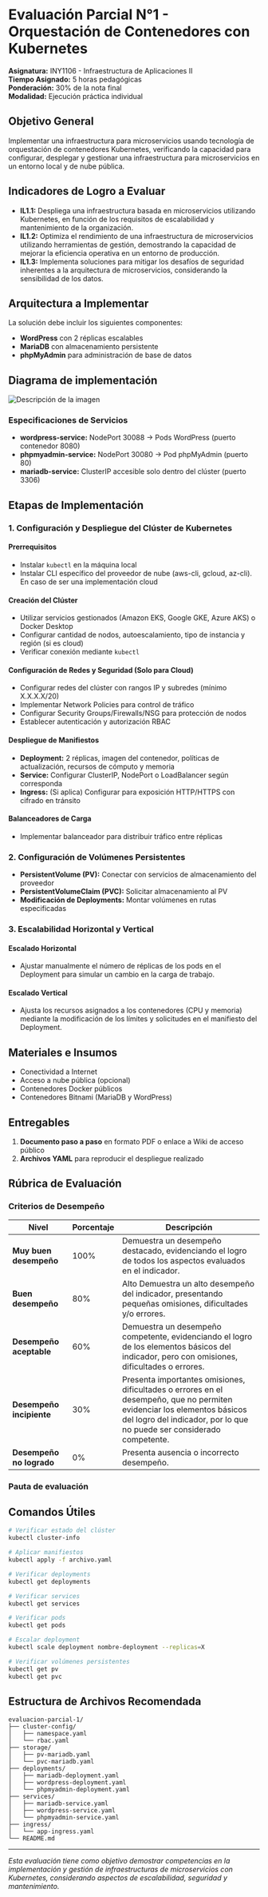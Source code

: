 # Evaluación Parcial N°1 - Orquestación de Contenedores con Kubernetes

**Asignatura:** INY1106 - Infraestructura de Aplicaciones II  
**Tiempo Asignado:** 5 horas pedagógicas  
**Ponderación:** 30% de la nota final  
**Modalidad:** Ejecución práctica individual

## Objetivo General

Implementar una infraestructura para microservicios usando tecnología de orquestación de contenedores Kubernetes, verificando la capacidad para configurar, desplegar y gestionar una infraestructura para microservicios en un entorno local y de nube pública.

## Indicadores de Logro a Evaluar

- **IL1.1:** Despliega una infraestructura basada en microservicios utilizando Kubernetes, en función de los requisitos de escalabilidad y mantenimiento de la organización.
- **IL1.2:** Optimiza el rendimiento de una infraestructura de microservicios utilizando herramientas de gestión, demostrando la capacidad de mejorar la eficiencia operativa en un entorno de producción.
- **IL1.3:** Implementa soluciones para mitigar los desafíos de seguridad inherentes a la arquitectura de microservicios, considerando la sensibilidad de los datos.

## Arquitectura a Implementar

La solución debe incluir los siguientes componentes:

- **WordPress** con 2 réplicas escalables
- **MariaDB** con almacenamiento persistente
- **phpMyAdmin** para administración de base de datos
##  Diagrama de implementación

![Descripción de la imagen](actividades-sumativas/parcial-01/images/diagrama-infraestructura-kubernetes.png)


### Especificaciones de Servicios

- **wordpress-service:** NodePort 30088 → Pods WordPress (puerto contenedor 8080)
- **phpmyadmin-service:** NodePort 30080 → Pod phpMyAdmin (puerto 80)
- **mariadb-service:** ClusterIP accesible solo dentro del clúster (puerto 3306)

## Etapas de Implementación

### 1. Configuración y Despliegue del Clúster de Kubernetes

#### Prerrequisitos
- Instalar `kubectl` en la máquina local
- Instalar CLI específico del proveedor de nube (aws-cli, gcloud, az-cli). En caso de ser una implementación cloud

#### Creación del Clúster
- Utilizar servicios gestionados (Amazon EKS, Google GKE, Azure AKS) o Docker Desktop
- Configurar cantidad de nodos, autoescalamiento, tipo de instancia y región (si es cloud)
- Verificar conexión mediante `kubectl`

#### Configuración de Redes y Seguridad (Solo para Cloud)
- Configurar redes del clúster con rangos IP y subredes (mínimo X.X.X.X/20)
- Implementar Network Policies para control de tráfico
- Configurar Security Groups/Firewalls/NSG para protección de nodos
- Establecer autenticación y autorización RBAC

#### Despliegue de Manifiestos
- **Deployment:** 2 réplicas, imagen del contenedor, políticas de actualización, recursos de cómputo y memoria
- **Service:** Configurar ClusterIP, NodePort o LoadBalancer según corresponda
- **Ingress:** (Si aplica) Configurar para exposición HTTP/HTTPS con cifrado en tránsito

#### Balanceadores de Carga
- Implementar balanceador para distribuir tráfico entre réplicas

### 2. Configuración de Volúmenes Persistentes

- **PersistentVolume (PV):** Conectar con servicios de almacenamiento del proveedor
- **PersistentVolumeClaim (PVC):** Solicitar almacenamiento al PV
- **Modificación de Deployments:** Montar volúmenes en rutas especificadas

### 3. Escalabilidad Horizontal y Vertical

#### Escalado Horizontal
- Ajustar manualmente el número de réplicas de los pods en el Deployment para simular un cambio en la carga de trabajo.

#### Escalado Vertical
- Ajusta los recursos asignados a los contenedores (CPU y memoria) mediante la modificación de los límites y solicitudes en el manifiesto del Deployment.

## Materiales e Insumos


- Conectividad a Internet
- Acceso a nube pública (opcional)
- Contenedores Docker públicos
- Contenedores Bitnami (MariaDB y WordPress)

## Entregables

1. **Documento paso a paso** en formato PDF o enlace a Wiki de acceso público
2. **Archivos YAML** para reproducir el despliegue realizado

## Rúbrica de Evaluación

### Criterios de Desempeño

| Nivel | Porcentaje | Descripción |
|-------|------------|-------------|
| **Muy buen desempeño** | 100% | Demuestra un desempeño destacado, evidenciando el logro de todos los aspectos evaluados en el indicador. |
| **Buen desempeño** | 80% | Alto Demuestra un alto desempeño del indicador, presentando pequeñas omisiones, dificultades y/o errores. |
| **Desempeño aceptable** | 60% | Demuestra un desempeño competente, evidenciando el logro de los elementos básicos del indicador, pero con omisiones, dificultades o errores. |
| **Desempeño incipiente** | 30% | Presenta importantes omisiones, dificultades o errores en el desempeño, que no permiten evidenciar los elementos básicos del logro del indicador, por lo que no puede ser considerado competente. |
| **Desempeño no logrado** | 0% | Presenta ausencia o incorrecto desempeño. |

### Pauta de evaluación



## Comandos Útiles

```bash
# Verificar estado del clúster
kubectl cluster-info

# Aplicar manifiestos
kubectl apply -f archivo.yaml

# Verificar deployments
kubectl get deployments

# Verificar services
kubectl get services

# Verificar pods
kubectl get pods

# Escalar deployment
kubectl scale deployment nombre-deployment --replicas=X

# Verificar volúmenes persistentes
kubectl get pv
kubectl get pvc
```

## Estructura de Archivos Recomendada

```
evaluacion-parcial-1/
├── cluster-config/
│   ├── namespace.yaml
│   └── rbac.yaml
├── storage/
│   ├── pv-mariadb.yaml
│   └── pvc-mariadb.yaml
├── deployments/
│   ├── mariadb-deployment.yaml
│   ├── wordpress-deployment.yaml
│   └── phpmyadmin-deployment.yaml
├── services/
│   ├── mariadb-service.yaml
│   ├── wordpress-service.yaml
│   └── phpmyadmin-service.yaml
├── ingress/
│   └── app-ingress.yaml
└── README.md
```

---

*Esta evaluación tiene como objetivo demostrar competencias en la implementación y gestión de infraestructuras de microservicios con Kubernetes, considerando aspectos de escalabilidad, seguridad y mantenimiento.*